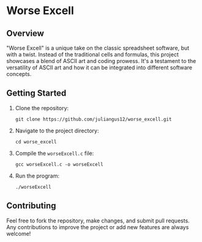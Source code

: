 # Worse Excell
## Overview

"Worse Excell" is a unique take on the classic spreadsheet software, but with a twist. Instead of the traditional cells and formulas, this project showcases a blend of ASCII art and coding prowess. It's a testament to the versatility of ASCII art and how it can be integrated into different software concepts.
## Getting Started

1. Clone the repository:
   ```
   git clone https://github.com/juliangus12/worse_excell.git
   ```

2. Navigate to the project directory:
   ```
   cd worse_excell
   ```

3. Compile the `worseExcell.c` file:
   ```
   gcc worseExcell.c -o worseExcell
   ```

4. Run the program:
   ```
   ./worseExcell
   ```

## Contributing

Feel free to fork the repository, make changes, and submit pull requests. Any contributions to improve the project or add new features are always welcome!

